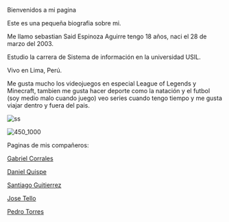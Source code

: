 Bienvenidos a mi pagina

Este es una pequeña biografia sobre mi.

Me llamo sebastian Said Espinoza Aguirre tengo 18 años, naci el 28 de marzo del 2003.

Estudio la carrera de Sistema de información en la universidad USIL.

Vivo en Lima, Perú.

Me gusta mucho los videojuegos en especial League of Legends y Minecraft, tambien me gusta hacer deporte como la natación y el futbol (soy medio malo cuando juego)
veo series cuando tengo tiempo y me gusta viajar dentro y fuera del pais.

![ss](https://user-images.githubusercontent.com/86089080/122501173-d0911300-cfb9-11eb-8c2b-a2c960acf876.gif)

![450_1000](https://user-images.githubusercontent.com/86089080/122564470-fe527800-d00a-11eb-8e7b-a1076ed7e16d.jpeg)


Paginas de mis compañeros:

<a href="https://gabrielcorrales.000webhostapp.com/" rel="nofollow noopener noreferrer" target="_blank">Gabriel Corrales</a>

<a href="https://danielquispe1x2.github.io/p-ginaweb/" rel="nofollow noopener noreferrer" target="_blank">Daniel Quispe</a>

<a href="http://evirtuales.com/SantiagoDavidGutierrezSoria.html" rel="nofollow noopener noreferrer" target="_blank">Santiago Guitierrez</a>

<a href="https://josetellosaaz.github.io/JoseMiguelTelloSaaz/" rel="nofollow noopener noreferrer" target="_blank">Jose Tello</a>

<a href="https://pedroarnaldotorreschahua.me/" rel="nofollow noopener noreferrer" target="_blank">Pedro Torres</a>
